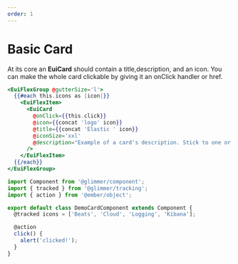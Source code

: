 ```yaml
---
order: 1
---
```


# Basic Card

<EuiText>
<p>At its core an <strong>EuiCard</strong> should contain a <EuiCode @language="text">title</EuiCode>,<EuiCode @language="text">description</EuiCode>, and an <EuiCode @language="text">icon</EuiCode>. You can make the whole card clickable by giving it an <EuiCode @language="text">onClick</EuiCode> handler or <EuiCode @language="text">href</EuiCode>.</p>
</EuiText>

```hbs template
<EuiFlexGroup @gutterSize='l'>
  {{#each this.icons as |icon|}}
    <EuiFlexItem>
      <EuiCard
        @onClick={{this.click}}
        @icon={{concat 'logo' icon}}
        @title={{concat 'Elastic ' icon}}
        @iconSize='xxl'
        @description="Example of a card's description. Stick to one or two sentences."
      />
    </EuiFlexItem>
  {{/each}}
</EuiFlexGroup>
```

```js component
import Component from '@glimmer/component';
import { tracked } from '@glimmer/tracking';
import { action } from '@ember/object';

export default class DemoCardComponent extends Component {
  @tracked icons = ['Beats', 'Cloud', 'Logging', 'Kibana'];

  @action
  click() {
    alert('clicked!');
  }
}
```
